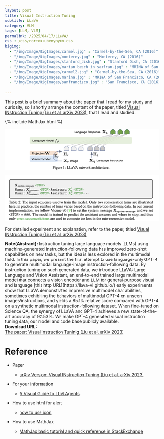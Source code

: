 ```yaml
---
layout: post
title: Visual Instruction Tuning
subtitle: LLaVA
category: VLM
tags: [LLM, VLM]
permalink: /2025/04/17/LLaVA/
css : /css/ForYouTubeByHyun.css
bigimg: 
  - "/img/Image/BigImages/carmel.jpg" : "Carmel-by-the-Sea, CA (2016)"
  - "/img/Image/BigImages/monterey.jpg" : "Monterey, CA (2016)"
  - "/img/Image/BigImages/stanford_dish.jpg" : "Stanford Dish, CA (2016)"
  - "/img/Image/BigImages/marian_beach_in_sanfran.jpg" : "MRINA of San Francisco, CA (2016)"
  - "/img/Image/BigImages/carmel2.jpg" : "Carmel-by-the-Sea, CA (2016)"
  - "/img/Image/BigImages/marina.jpg" : "MRINA of San Francisco, CA (2016)"
  - "/img/Image/BigImages/sanfrancisco.jpg" : "San Francisco, CA (2016)"
  
---
```


This post is a brief summary about the paper that I read for my study and curiosity, so I shortly arrange the content of the paper, titled [Visual INstruction Tuning (Liu et al. arXiv 2023)](https://arxiv.org/abs/2304.08485), that I read and studied. 

{% include MathJax.html %}


![LLaVA et al. arXiv 2023](/img/Image/NaturalLanguageProcessing/Papers/VLM/2025-04-17-LLaVa/LLaVA_01.png)

![LLaVA et al. arXiv 2023](/img/Image/NaturalLanguageProcessing/Papers/VLM/2025-04-17-LLaVa/LLaVa_02.png)


For detailed experiment and explanation, refer to the paper, titled [Visual INstruction Tuning (Liu et al. arXiv 2023)](https://arxiv.org/abs/2304.08485)

<div class="alert alert-info" role="alert"><i class="fa fa-info-circle"></i> <b>Note(Abstract): </b>
Instruction tuning large language models (LLMs) using machine-generated instruction-following data has improved zero-shot capabilities on new tasks, but the idea is less explored in the multimodal field. In this paper, we present the first attempt to use language-only GPT-4 to generate multimodal language-image instruction-following data. By instruction tuning on such generated data, we introduce LLaVA: Large Language and Vision Assistant, an end-to-end trained large multimodal model that connects a vision encoder and LLM for general-purpose visual and language [this http URL](https://llava-vl.github.io/) early experiments show that LLaVA demonstrates impressive multimodel chat abilities, sometimes exhibiting the behaviors of multimodal GPT-4 on unseen images/instructions, and yields a 85.1% relative score compared with GPT-4 on a synthetic multimodal instruction-following dataset. When fine-tuned on Science QA, the synergy of LLaVA and GPT-4 achieves a new state-of-the-art accuracy of 92.53%. We make GPT-4 generated visual instruction tuning data, our model and code base publicly available.
</div>

<div class="alert alert-success" role="alert"><i class="fa fa-paperclip fa-lg"></i> <b>Download URL: </b><br>
  <a href="https://arxiv.org/abs/2304.08485">The paper: Visual Instruction Tuninig (Liu et al. arXiv 2023)</a></div>

# Reference 

- Paper 
  - [arXiv Version: Visual INstruction Tuning (Liu et al. arXiv 2023)](https://arxiv.org/abs/2304.08485)
  
 
- For your information
  - [A Visual Guide to LLM Agents](https://newsletter.maartengrootendorst.com/p/a-visual-guide-to-llm-agents)
  
- How to use html for alert
  - [how to use icon](http://idratherbewriting.com/documentation-theme-jekyll/mydoc_icons.html)
 
- How to use MathJax 
  - [MathJax basic tutorial and quick reference in StackExchange](https://math.meta.stackexchange.com/questions/5020/mathjax-basic-tutorial-and-quick-reference)

